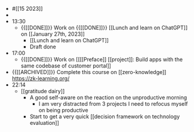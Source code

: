 - #[[15 2023]]
- 
- 13:30
    - {{[[DONE]]}}  Work on {{[[DONE]]}}  [[Lunch and learn on ChatGPT]] on [[January 27th, 2023]]
        - [[Lunch and learn on ChatGPT]]
        - Draft done
- 17:00
    - {{[[DONE]]}}  Work on [[[[Preface]] [[project]]: Build apps with the same codebase of customer portal]]
- {{[[ARCHIVED]]}}  Complete this course on [[zero-knowledge]] https://zk-learning.org/
- 22:14
    - [[gratitude dairy]]
        - A good self-aware on the reaction on the unproductive morning
            - I am very distracted from 3 projects I need to refocus myself on being productive
        - Start to get a very quick [[decision framework on technology evaluation]]
